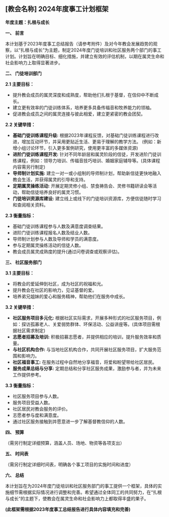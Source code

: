 ##  [教会名称] 2024年度事工计划框架

**年度主题：扎根与成长**

**一、 前言**

本计划基于2023年度事工总结报告（请参考附件）及对今年教会发展趋势的观察，以“扎根与成长”为主题，制定2024年度门徒培训和社区服务两个部门的事工计划。计划旨在明确目标、细化措施，并建立有效的评估机制，以期在属灵生命和社会影响力上取得显著进步。

**二、 门徒培训部门**

**2.1 主要目标：**

* 提升教会成员的属灵深度和成熟度，帮助他们扎根于基督，在信仰中不断成长。
* 建立更有效率的门徒训练体系，培养更多具备传福音和牧养能力的领袖。
* 促进教会成员之间的属灵连接与彼此相爱，建立更紧密的教会团契。

**2.2 关键举措：**

* **基础门徒训练课程升级:**  根据2023年课程反馈，对基础门徒训练课程进行改进，增加互动环节，并采用更贴近生活、更易于理解的教学方法。  (例如：新增小组讨论环节，引入更多案例研究，使用更丰富的多媒体资源)
* **进阶门徒训练课程开发:**  针对不同年龄层和属灵阶段的信徒，开发进阶门徒训练课程，例如：领导力培训、传福音技巧培训、婚姻家庭辅导等。(具体课程内容需另行制定)
* **导师制计划实施:**  建立一对一或小组制的导师制计划，帮助新信徒更快地融入教会生活，并获得属灵的引导和支持。
* **定期属灵操练活动:**  开展定期灵修小组、禁食祷告会、灵修书籍研读会等活动，帮助信徒培养良好的属灵习惯。
* **门徒培训资源库建设:**  建立线上或线下的门徒培训资源库，方便信徒随时学习和查阅相关资料。

**2.3 衡量指标：**

* 基础门徒训练课程参与人数及满意度调查结果。
* 进阶门徒训练课程报名人数及结业人数。
* 导师制计划参与人数及导师和学员的满意度。
* 参与定期属灵操练活动的信徒人数。
* 教会成员属灵成熟度的提升(通过问卷调查或观察评估)。


**三、 社区服务部门**

**3.1 主要目标：**

* 将教会的爱延伸到社区，成为社区的祝福和光。
* 提升教会在社区的影响力，见证基督的爱。
* 培养弟兄姐妹的爱心和服务精神，帮助他们在服务中成长。

**3.2 关键举措：**

* **社区服务项目多元化:**  根据社区实际需求，开展多种形式的社区服务项目，例如：探访孤寡老人、关爱弱势群体、环保活动、公益讲座等。(具体项目需根据社区需求制定)
* **志愿者招募及培训:**  积极招募志愿者，并提供相应的培训，提升服务效率和质量。
* **与社区机构合作:**  与当地社区机构合作，共同开展社区服务项目，扩大服务范围和影响力。
* **社区福音事工:**  在服务过程中自然地分享福音，将爱和盼望带给社区居民。
* **服务成果总结与分享:**  定期总结和分享社区服务成果，激励参与者，并为未来工作提供参考。

**3.3 衡量指标：**

* 社区服务项目参与人数。
* 服务项目受益人数。
* 社区居民对教会服务的评价。
* 志愿者参与度和满意度。
* 通过社区服务接触到并愿意进一步了解基督教信仰的人数。


**四、 预算**

（需另行制定详细预算，涵盖人员、场地、物资等各项支出）


**五、 时间表**

（需另行制定详细时间表，明确各个事工项目的实施时间和进度）


**六、 总结**

本计划旨在为2024年度门徒培训和社区服务部门的事工提供一个框架，具体的实施细节需根据实际情况进行调整和完善。希望通过全体同工的共同努力，在“扎根与成长”的主题下，使教会在属灵生命和社会影响力上都取得丰盛的果子。


**(此框架需根据2023年度事工总结报告进行具体内容填充和完善)**

